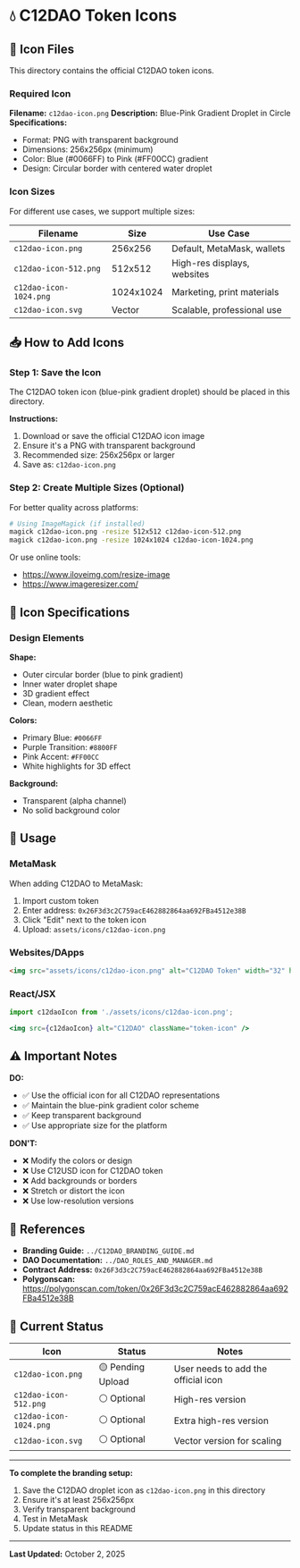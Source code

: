 # 💧 C12DAO Token Icons

## 📁 Icon Files

This directory contains the official C12DAO token icons.

### Required Icon

**Filename:** `c12dao-icon.png`
**Description:** Blue-Pink Gradient Droplet in Circle
**Specifications:**
- Format: PNG with transparent background
- Dimensions: 256x256px (minimum)
- Color: Blue (#0066FF) to Pink (#FF00CC) gradient
- Design: Circular border with centered water droplet

### Icon Sizes

For different use cases, we support multiple sizes:

| Filename | Size | Use Case |
|----------|------|----------|
| `c12dao-icon.png` | 256x256 | Default, MetaMask, wallets |
| `c12dao-icon-512.png` | 512x512 | High-res displays, websites |
| `c12dao-icon-1024.png` | 1024x1024 | Marketing, print materials |
| `c12dao-icon.svg` | Vector | Scalable, professional use |

## 📥 How to Add Icons

### Step 1: Save the Icon

The C12DAO token icon (blue-pink gradient droplet) should be placed in this directory.

**Instructions:**
1. Download or save the official C12DAO icon image
2. Ensure it's a PNG with transparent background
3. Recommended size: 256x256px or larger
4. Save as: `c12dao-icon.png`

### Step 2: Create Multiple Sizes (Optional)

For better quality across platforms:

```bash
# Using ImageMagick (if installed)
magick c12dao-icon.png -resize 512x512 c12dao-icon-512.png
magick c12dao-icon.png -resize 1024x1024 c12dao-icon-1024.png
```

Or use online tools:
- https://www.iloveimg.com/resize-image
- https://www.imageresizer.com/

## 🎨 Icon Specifications

### Design Elements

**Shape:**
- Outer circular border (blue to pink gradient)
- Inner water droplet shape
- 3D gradient effect
- Clean, modern aesthetic

**Colors:**
- Primary Blue: `#0066FF`
- Purple Transition: `#8800FF`
- Pink Accent: `#FF00CC`
- White highlights for 3D effect

**Background:**
- Transparent (alpha channel)
- No solid background color

## 📱 Usage

### MetaMask

When adding C12DAO to MetaMask:
1. Import custom token
2. Enter address: `0x26F3d3c2C759acE462882864aa692FBa4512e38B`
3. Click "Edit" next to the token icon
4. Upload: `assets/icons/c12dao-icon.png`

### Websites/DApps

```html
<img src="assets/icons/c12dao-icon.png" alt="C12DAO Token" width="32" height="32" />
```

### React/JSX

```jsx
import c12daoIcon from './assets/icons/c12dao-icon.png';

<img src={c12daoIcon} alt="C12DAO" className="token-icon" />
```

## ⚠️ Important Notes

**DO:**
- ✅ Use the official icon for all C12DAO representations
- ✅ Maintain the blue-pink gradient color scheme
- ✅ Keep transparent background
- ✅ Use appropriate size for the platform

**DON'T:**
- ❌ Modify the colors or design
- ❌ Use C12USD icon for C12DAO token
- ❌ Add backgrounds or borders
- ❌ Stretch or distort the icon
- ❌ Use low-resolution versions

## 🔗 References

- **Branding Guide:** `../C12DAO_BRANDING_GUIDE.md`
- **DAO Documentation:** `../DAO_ROLES_AND_MANAGER.md`
- **Contract Address:** `0x26F3d3c2C759acE462882864aa692FBa4512e38B`
- **Polygonscan:** https://polygonscan.com/token/0x26F3d3c2C759acE462882864aa692FBa4512e38B

## 📝 Current Status

| Icon | Status | Notes |
|------|--------|-------|
| `c12dao-icon.png` | 🟡 Pending Upload | User needs to add the official icon |
| `c12dao-icon-512.png` | ⚪ Optional | High-res version |
| `c12dao-icon-1024.png` | ⚪ Optional | Extra high-res version |
| `c12dao-icon.svg` | ⚪ Optional | Vector version for scaling |

---

**To complete the branding setup:**
1. Save the C12DAO droplet icon as `c12dao-icon.png` in this directory
2. Ensure it's at least 256x256px
3. Verify transparent background
4. Test in MetaMask
5. Update status in this README

---

**Last Updated:** October 2, 2025
